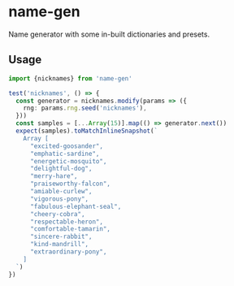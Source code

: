 # name-gen

Name generator with some in-built dictionaries and presets.

## Usage

<!-- codegen:start {preset: regex, source: src/__tests__/index.test.ts, between: [test('nicknames', test], header: "import {nicknames} from 'name-gen'"} -->
```typescript
import {nicknames} from 'name-gen'

test('nicknames', () => {
  const generator = nicknames.modify(params => ({
    rng: params.rng.seed('nicknames'),
  }))
  const samples = [...Array(15)].map(() => generator.next())
  expect(samples).toMatchInlineSnapshot(`
    Array [
      "excited-goosander",
      "emphatic-sardine",
      "energetic-mosquito",
      "delightful-dog",
      "merry-hare",
      "praiseworthy-falcon",
      "amiable-curlew",
      "vigorous-pony",
      "fabulous-elephant-seal",
      "cheery-cobra",
      "respectable-heron",
      "comfortable-tamarin",
      "sincere-rabbit",
      "kind-mandrill",
      "extraordinary-pony",
    ]
  `)
})
```
<!-- codegen:end -->
